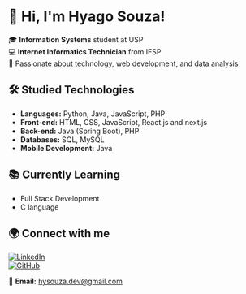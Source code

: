 # 👋 Hi, I'm Hyago Souza!  

🎓 **Information Systems** student at USP  
💻 **Internet Informatics Technician** from IFSP  
🚀 Passionate about technology, web development, and data analysis  

## 🛠 Studied Technologies 
- **Languages:** Python, Java, JavaScript, PHP  
- **Front-end:** HTML, CSS, JavaScript, React.js and next.js
- **Back-end:** Java (Spring Boot), PHP  
- **Databases:** SQL, MySQL  
- **Mobile Development:** Java  
 

## 📚 Currently Learning  
- Full Stack Development  
- C language  

## 🌍 Connect with me  
[![LinkedIn](https://img.shields.io/badge/LinkedIn-000?style=for-the-badge&logo=linkedin&logoColor=0A66C2)](https://www.linkedin.com/in/hyago-souza/)  
[![GitHub](https://img.shields.io/badge/GitHub-000?style=for-the-badge&logo=github&logoColor=white)](https://github.com/souzahyago)  

📩 **Email:** hysouza.dev@gmail.com 

